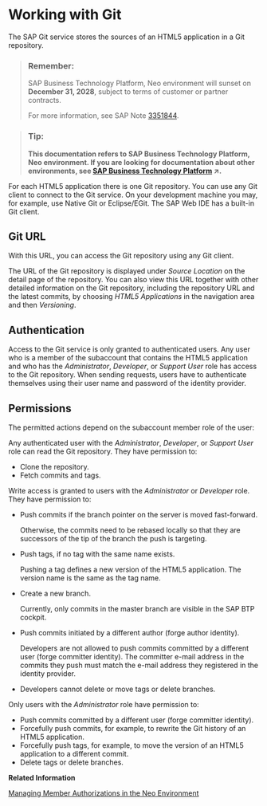 <!-- loio24af1f57105545a69bb4201ec23b151b -->

# Working with Git

The SAP Git service stores the sources of an HTML5 application in a Git repository.

> ### Remember:  
> SAP Business Technology Platform, Neo environment will sunset on **December 31, 2028**, subject to terms of customer or partner contracts.
> 
> For more information, see SAP Note [3351844](https://launchpad.support.sap.com/#/notes/3351844).

> ### Tip:  
> **This documentation refers to SAP Business Technology Platform, Neo environment. If you are looking for documentation about other environments, see [SAP Business Technology Platform](https://help.sap.com/viewer/65de2977205c403bbc107264b8eccf4b/Cloud/en-US/6a2c1ab5a31b4ed9a2ce17a5329e1dd8.html "SAP Business Technology Platform (SAP BTP) is an integrated offering comprised of four technology portfolios: database and data management, application development and integration, analytics, and intelligent technologies. The platform offers users the ability to turn data into business value, compose end-to-end business processes, and build and extend SAP applications quickly.") :arrow_upper_right:.**

For each HTML5 application there is one Git repository. You can use any Git client to connect to the Git service. On your development machine you may, for example, use Native Git or Eclipse/EGit. The SAP Web IDE has a built-in Git client.



## Git URL

With this URL, you can access the Git repository using any Git client.

The URL of the Git repository is displayed under *Source Location* on the detail page of the repository. You can also view this URL together with other detailed information on the Git repository, including the repository URL and the latest commits, by choosing *HTML5 Applications* in the navigation area and then *Versioning*.



## Authentication

Access to the Git service is only granted to authenticated users. Any user who is a member of the subaccount that contains the HTML5 application and who has the *Administrator*, *Developer*, or *Support User* role has access to the Git repository. When sending requests, users have to authenticate themselves using their user name and password of the identity provider.



## Permissions

The permitted actions depend on the subaccount member role of the user:

Any authenticated user with the *Administrator*, *Developer*, or *Support User* role can read the Git repository. They have permission to:

-   Clone the repository.
-   Fetch commits and tags.

Write access is granted to users with the *Administrator* or *Developer* role. They have permission to:

-   Push commits if the branch pointer on the server is moved fast-forward.

    Otherwise, the commits need to be rebased locally so that they are successors of the tip of the branch the push is targeting.

-   Push tags, if no tag with the same name exists.

    Pushing a tag defines a new version of the HTML5 application. The version name is the same as the tag name.

-   Create a new branch.

    Currently, only commits in the master branch are visible in the SAP BTP cockpit.

-   Push commits initiated by a different author \(forge author identity\).

    Developers are not allowed to push commits committed by a different user \(forge committer identity\). The committer e-mail address in the commits they push must match the e-mail address they registered in the identity provider.

-   Developers cannot delete or move tags or delete branches.

Only users with the *Administrator* role have permission to:

-   Push commits committed by a different user \(forge committer identity\).
-   Forcefully push commits, for example, to rewrite the Git history of an HTML5 application.
-   Forcefully push tags, for example, to move the version of an HTML5 application to a different commit.
-   Delete tags or delete branches.

**Related Information**  


[Managing Member Authorizations in the Neo Environment](../50-administration-and-ops-neo/managing-member-authorizations-in-the-neo-environment-a1ab5c4.md "SAP BTP includes predefined platform roles that support the typical tasks performed by users when interacting with the platform. In addition, subaccount administrators can combine various scopes into a custom platform role that addresses their individual requirements.")

